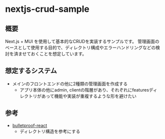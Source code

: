 # nextjs-crud-sample

## 概要
Next.js + MUI を使用して基本的なCRUDを実装するサンプルです。
管理画面のベースとして使用する目的で、ディレクトリ構成やエラーハンドリングなどの検討を済ませておくことを想定しています。

## 想定するシステム

- メインのフロントエンドの他に2種類の管理画面を作成する
    - アプリ本体の他にadmin, clientの階層があり、それぞれにfeaturesディレクトリがあって機能や実装が重複するような形を避けたい

## 参考
- [bulletproof-react](https://github.com/alan2207/bulletproof-react)
    - ディレクトリ構造を参考にする
